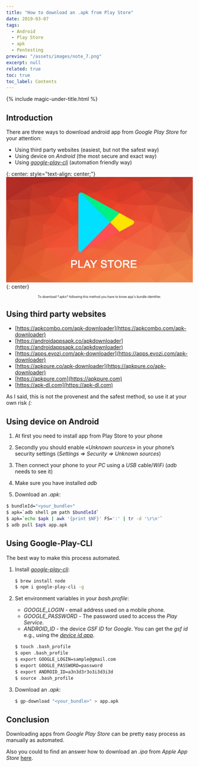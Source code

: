 ```yaml
---
title: "How to download an .apk from Play Store"
date: 2019-03-07
tags:
  - Android
  - Play Store
  - apk
  - Pentesting
preview: "/assets/images/note_7.png"
excerpt: null
related: true
toc: true
toc_label: Contents
---
```


{% include magic-under-title.html %}

## Introduction

There are three ways to download android app from *Google Play Store* for your attention:
- Using third party websites (easiest, but not the safest way)
- Using device on *Android* (the most secure and exact way)
- Using [*google-play-cli*](https://github.com/dweinstein/node-google-play-cli) (automation friendly way)

{: center: style="text-align: center;"}
![Xcode image](/assets/images/note_7_1.png)
{: center}
<p align="center" style="font-size:60%;">To download *.apks* following this method you have to know app's bundle identifier.</p>

## Using third party websites

- [https://apkcombo.com/apk-downloader](https://apkcombo.com/apk-downloader)
- [https://androidappsapk.co/apkdownloader](https://androidappsapk.co/apkdownloader)
- [https://apps.evozi.com/apk-downloader](https://apps.evozi.com/apk-downloader)
- [https://apkpure.co/apk-downloader](https://apkpure.co/apk-downloader)
- [https://apkpure.com](https://apkpure.com)
- [https://apk-dl.com](https://apk-dl.com)

As I said, this is not the provenest and the safest method, so use it at your own risk *(:*

## Using device on Android

1. At first you need to install app from Play Store to your phone

2. Secondly you should enable «*Unknown sources*» in your phone’s security settings (*Settings => Security => Unknown sources*)

3. Then connect your phone to your *PC* using a *USB* cable/*WiFi* (*adb* needs to see it)

4. Make sure you have installed *adb*

5. Download an *.apk*:

```bash
$ bundleId="<your_bundle>"
$ apk=`adb shell pm path $bundleId`
$ apk=`echo $apk | awk '{print $NF}' FS=':' | tr -d '\r\n'`
$ adb pull $apk app.apk
```

## Using Google-Play-CLI

The best way to make this process automated.

1. Install [*google-play-cli*](https://github.com/dweinstein/node-google-play-cli):

    ```bash
    $ brew install node
    $ npm i google-play-cli -g
    ```

2. Set environment variables in your *bash.profile*:

    - *GOOGLE_LOGIN* - email address used on a mobile phone.
    - *GOOGLE_PASSWORD* - The password used to access the *Play Service*.
    - *ANDROID_ID* - the device *GSF ID* for *Google*. You can get the *gsf id* e.g., using the [*device id app*](https://play.google.com/store/apps/details?id=com.evozi.deviceid&hl=en).

    ```bash
    $ touch .bash_profile
    $ open .bash_profile
    $ export GOOGLE_LOGIN=sample@gmail.com
    $ export GOOGLE_PASSWORD=password
    $ export ANDROID_ID=a3n3d3r3o3i3d3i3d
    $ source .bash_profile
    ```

3. Download an *.apk*:

    ```bash
    $ gp-download "<your_bundle>" > app.apk
    ```

## Conclusion
Downloading apps from *Google Play Store* can be pretty easy process as manually as automated.

Also you could to find an answer how to download an *.ipa* from *Apple App Store* [here](/note-8/).
